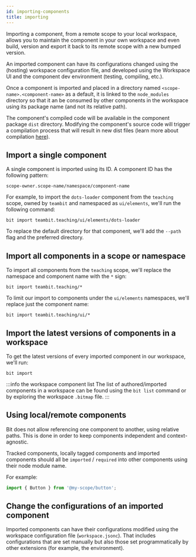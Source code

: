 ```yaml
--- 
id: importing-components
title: importing
--- 
```


Importing a component, from a remote scope to your local workspace, allows you to maintain the component in your own workspace and even build, version and export it back to its remote scope with a new bumped version.

An imported component can have its configurations changed using the (hosting) workspace configuration file, and developed using the Workspace UI and the component dev environment (testing, compiling, etc.).

Once a component is imported and placed in a directory named `<scope-name>.<component-name>` as a default, it is linked to the `node_modules` directory so that it an be consumed by other components in the workspace using its package name (and not its relative path).

The component's compiled code will be available in the component package `dist` directory.
Modifying the component's source code will trigger a compilation process that will result in new dist files (learn more about compilation [here](/building-with-bit/compiling)).

## Import a single component

A single component is imported using its ID. A component ID has the following pattern:

`scope-owner.scope-name/namespace/component-name`

For example, to import the `dots-loader` component from the `teaching` scope, owned by `teambit` and namespaced as `ui/elements`, we'll run the following command:

```shell
bit import teambit.teaching/ui/elements/dots-loader
```

To replace the default directory for that component, we'll add the `--path` flag and the preferred directory.

## Import all components in a scope or namespace

To import all components from the `teaching` scope, we'll replace the namespace and component name with the `*` sign:

```shell
bit import teambit.teaching/*
```

To limit our import to components under the `ui/elements` namespaces, we'll replace just the component name:

```shell
bit import teambit.teaching/ui/*
```

## Import the latest versions of components in a workspace

To get the latest versions of every imported component in our workspace, we'll run:

```shell
bit import
```

:::info the workspace component list
The list of authored/imported components in a workspace can be found using the `bit list` command
or by exploring the workspace `.bitmap` file.
:::

## Using local/remote components

Bit does not allow referencing one component to another, using relative paths. This is done in order to keep components independent and context-agnostic.

Tracked components, locally tagged components and imported components should all be `imported` / `required` into other components using their node module name.

For example:

```js
import { Button } from '@my-scope/button';
```

## Change the configurations of an imported component

Imported components can have their configurations modified using the workspace configuration file (`workspace.jsonc`).
That includes configurations that are set manually but also those set programmatically by other extensions (for example, the environment).
